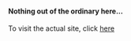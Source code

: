 #### Nothing out of the ordinary here...
To visit the actual site, click [here](https://bvrettos.github.io)
